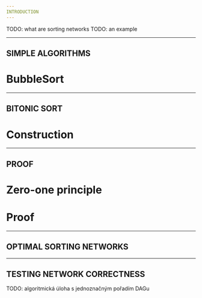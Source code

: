 ```yaml
---
INTRODUCTION
---
```


TODO: what are sorting networks
TODO: an example

---
SIMPLE ALGORITHMS
---

# BubbleSort

---
BITONIC SORT
---

# Construction

---
PROOF
---

# Zero-one principle

# Proof

---
OPTIMAL SORTING NETWORKS
---

---
TESTING NETWORK CORRECTNESS
---

TODO: algoritmická úloha s jednoznačným pořadím DAGu
